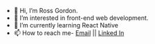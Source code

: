 - 👋 Hi, I’m Ross Gordon.
- 👀 I’m interested in front-end web development.
- 🌱 I’m currently learning React Native
- 📫 How to reach me- <a href="mailto:rossagordonstl@gmail.com">Email</a>
 || <a href="https://www.linkedin.com/in/rossagordon/">Linked In</a>
<!---
rossagordon/rossagordon is a ✨ special ✨ repository because its `README.md` (this file) appears on your GitHub profile.
You can click the Preview link to take a look at your changes.
--->
